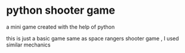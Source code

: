 # python shooter game
a mini game created with the help of python

this is just a basic game same as space rangers shooter game , I used similar mechanics
